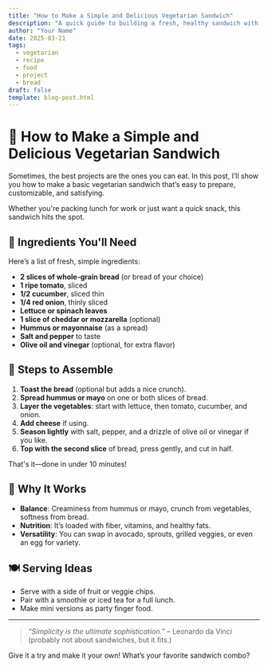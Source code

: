 ```yaml
---
title: "How to Make a Simple and Delicious Vegetarian Sandwich"
description: "A quick guide to building a fresh, healthy sandwich with common ingredients."
author: "Your Name"
date: 2025-03-21
tags: 
  - vegetarian
  - recipe
  - food
  - project
  - bread
draft: false
template: blog-post.html
---
```


# 🥪 How to Make a Simple and Delicious Vegetarian Sandwich

Sometimes, the best projects are the ones you can eat. In this post, I’ll show you how to make a basic vegetarian sandwich that’s easy to prepare, customizable, and satisfying.

Whether you're packing lunch for work or just want a quick snack, this sandwich hits the spot.

## 🧺 Ingredients You'll Need

Here’s a list of fresh, simple ingredients:

- **2 slices of whole-grain bread** (or bread of your choice)
- **1 ripe tomato**, sliced
- **1/2 cucumber**, sliced thin
- **1/4 red onion**, thinly sliced
- **Lettuce or spinach leaves**
- **1 slice of cheddar or mozzarella** (optional)
- **Hummus or mayonnaise** (as a spread)
- **Salt and pepper** to taste
- **Olive oil and vinegar** (optional, for extra flavor)

## 🔧 Steps to Assemble

1. **Toast the bread** (optional but adds a nice crunch).
2. **Spread hummus or mayo** on one or both slices of bread.
3. **Layer the vegetables**: start with lettuce, then tomato, cucumber, and onion.
4. **Add cheese** if using.
5. **Season lightly** with salt, pepper, and a drizzle of olive oil or vinegar if you like.
6. **Top with the second slice** of bread, press gently, and cut in half.

That's it—done in under 10 minutes!

## 🧠 Why It Works

- **Balance**: Creaminess from hummus or mayo, crunch from vegetables, softness from bread.
- **Nutrition**: It’s loaded with fiber, vitamins, and healthy fats.
- **Versatility**: You can swap in avocado, sprouts, grilled veggies, or even an egg for variety.

## 🍽 Serving Ideas

- Serve with a side of fruit or veggie chips.
- Pair with a smoothie or iced tea for a full lunch.
- Make mini versions as party finger food.

---

> _“Simplicity is the ultimate sophistication.”_ – Leonardo da Vinci (probably not about sandwiches, but it fits.)

Give it a try and make it your own! What’s your favorite sandwich combo?

